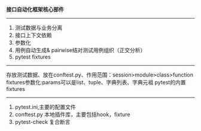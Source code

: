 **接口自动化框架核心部件**
____
1. 测试数据与业务分离
2. 接口上下文依赖
3. 参数化
4. 用例自动生成& pairwise结对测试用例组织（正交分析）
5. pytest fixtures
____
存放测试数据、放在conftest.py、作用范围：session>module>class>function
fixtures参数化:params可以是list、tuple、字典列表、字典元祖
pytest的内置fixtures
____
1. pytest.ini,主要的配置文件
2. conftest.py 本地插件库，主要包括hook，fixture
3. pytest-check 复合断言

	
